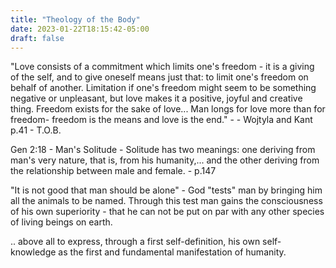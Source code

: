 ```yaml
---
title: "Theology of the Body"
date: 2023-01-22T18:15:42-05:00
draft: false
---
```


"Love consists of a commitment which limits one's freedom - it is a giving of the self, and to give oneself means just that: to limit one's freedom on behalf of another. Limitation if one's freedom might seem to be something negative or unpleasant, but love makes it a positive, joyful and creative thing. Freedom exists for the sake of love... Man longs for love more than for freedom- freedom is the means and love is the end." - - Wojtyla and Kant p.41 - T.O.B.

Gen 2:18 - Man's Solitude - Solitude has two meanings: one deriving from man's very nature, that is, from his humanity,... and the other deriving from the relationship between male and female. - p.147 

"It is not good that man should be alone" - God "tests" man by bringing him all the animals to be named. Through this test man gains the consciousness of his own superiority - that he can not be put on par with any other species of living beings on earth. 

.. above all to express, through a first self-definition, his own self-knowledge as the first and fundamental manifestation of humanity. 
